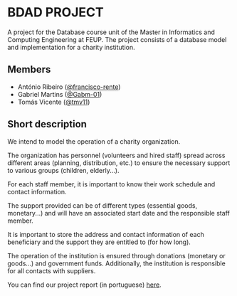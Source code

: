 # BDAD PROJECT

A project for the Database course unit of the Master in Informatics and Computing Engineering at FEUP. The project consists of a database model and implementation for a charity institution.


## Members
- António Ribeiro ([@francisco-rente](https://github.com/francisco-rente))
- Gabriel Martins ([@Gabm-01](https://github.com/Gabm-01))
- Tomás Vicente ([@tmv11](https://github.com/tmv11))


## Short description 

We intend to model the operation of a charity organization.

The organization has personnel (volunteers and hired staff) spread across different areas (planning, distribution, etc.) to ensure the necessary support to various groups (children, elderly...).

For each staff member, it is important to know their work schedule and contact information.

The support provided can be of different types (essential goods, monetary...) and will have an associated start date and the responsible staff member.

It is important to store the address and contact information of each beneficiary and the support they are entitled to (for how long).

The operation of the institution is ensured through donations (monetary or goods...) and government funds. Additionally, the institution is responsible for all contacts with suppliers.

You can find our project report (in portuguese) [here](./Delivery_III/DeliveryIII.pdf).
